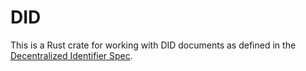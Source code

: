 # DID

This is a Rust crate for working with DID documents as defined in the
[Decentralized Identifier Spec](https://w3c-ccg.github.io/did-spec/).
